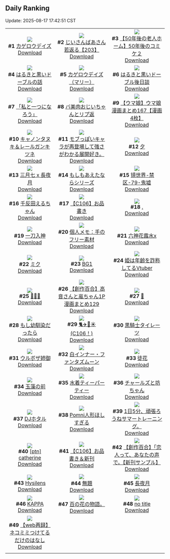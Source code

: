 ## Daily Ranking
Update: 2025-08-17 17:42:51 CST

|      |      |      |
| :----: | :----: | :----: |
| ![](https://i.pixiv.re/c/240x480/img-master/img/2025/08/15/17/36/48/133915289_p0_master1200.jpg)<br>**#1** [カゲロウデイズ](https://www.pixiv.net/artworks/133915289)<br>[Download](https://i.pixiv.re/img-original/img/2025/08/15/17/36/48/133915289_p0.png) | ![](https://i.pixiv.re/c/240x480/img-master/img/2025/08/16/11/09/21/133946614_p0_master1200.jpg)<br>**#2** [じいさんばあさん若返る【203】](https://www.pixiv.net/artworks/133946614)<br>[Download](https://i.pixiv.re/img-original/img/2025/08/16/11/09/21/133946614_p0.png) | ![](https://i.pixiv.re/c/240x480/img-master/img/2025/08/16/12/00/34/133947937_p0_master1200.jpg)<br>**#3** [【50年後の老人ホーム】50年後のコミケ２](https://www.pixiv.net/artworks/133947937)<br>[Download](https://i.pixiv.re/img-original/img/2025/08/16/12/00/34/133947937_p0.jpg) |
| ![](https://i.pixiv.re/c/240x480/img-master/img/2025/08/15/07/42/40/133900585_p0_master1200.jpg)<br>**#4** [はるきと黒いドーブルの話](https://www.pixiv.net/artworks/133900585)<br>[Download](https://i.pixiv.re/img-original/img/2025/08/15/07/42/40/133900585_p0.jpg) | ![](https://i.pixiv.re/c/240x480/img-master/img/2025/08/15/22/31/40/133927478_p0_master1200.jpg)<br>**#5** [カゲロウデイズ（マリー）](https://www.pixiv.net/artworks/133927478)<br>[Download](https://i.pixiv.re/img-original/img/2025/08/15/22/31/40/133927478_p0.jpg) | ![](https://i.pixiv.re/c/240x480/img-master/img/2025/08/15/06/27/32/133899416_p0_master1200.jpg)<br>**#6** [はるきと黒いドーブル後日談](https://www.pixiv.net/artworks/133899416)<br>[Download](https://i.pixiv.re/img-original/img/2025/08/15/06/27/32/133899416_p0.jpg) |
| ![](https://i.pixiv.re/c/240x480/img-master/img/2025/08/15/00/00/22/133890597_p0_master1200.jpg)<br>**#7** [「私と一つになろう」](https://www.pixiv.net/artworks/133890597)<br>[Download](https://i.pixiv.re/img-original/img/2025/08/15/00/00/22/133890597_p0.jpg) | ![](https://i.pixiv.re/c/240x480/img-master/img/2025/08/16/00/00/24/133931528_p0_master1200.jpg)<br>**#8** [バ美肉おじいちゃんとリプ返](https://www.pixiv.net/artworks/133931528)<br>[Download](https://i.pixiv.re/img-original/img/2025/08/16/00/00/24/133931528_p0.jpg) | ![](https://i.pixiv.re/c/240x480/img-master/img/2025/08/15/00/00/42/133890697_p0_master1200.jpg)<br>**#9** [【ウマ娘】ウマ娘漫画まとめ167【漫画4枚】](https://www.pixiv.net/artworks/133890697)<br>[Download](https://i.pixiv.re/img-original/img/2025/08/15/00/00/42/133890697_p0.jpg) |
| ![](https://i.pixiv.re/c/240x480/img-master/img/2025/08/16/00/00/19/133931484_p0_master1200.jpg)<br>**#10** [キャノンタヌキ＆レールガンキツネ](https://www.pixiv.net/artworks/133931484)<br>[Download](https://i.pixiv.re/img-original/img/2025/08/16/00/00/19/133931484_p0.jpg) | ![](https://i.pixiv.re/c/240x480/img-master/img/2025/08/16/00/23/18/133932910_p0_master1200.jpg)<br>**#11** [モブっぽいキャラが再登場して強さがわかる展開好き。](https://www.pixiv.net/artworks/133932910)<br>[Download](https://i.pixiv.re/img-original/img/2025/08/16/00/23/18/133932910_p0.jpg) | ![](https://i.pixiv.re/c/240x480/img-master/img/2025/08/15/12/36/06/133907298_p0_master1200.jpg)<br>**#12** [夕](https://www.pixiv.net/artworks/133907298)<br>[Download](https://i.pixiv.re/img-original/img/2025/08/15/12/36/06/133907298_p0.jpg) |
| ![](https://i.pixiv.re/c/240x480/img-master/img/2025/08/16/00/00/27/133931544_p0_master1200.jpg)<br>**#13** [三月七 x 長夜月](https://www.pixiv.net/artworks/133931544)<br>[Download](https://i.pixiv.re/img-original/img/2025/08/16/00/00/27/133931544_p0.png) | ![](https://i.pixiv.re/c/240x480/img-master/img/2025/08/16/10/52/31/133946209_p0_master1200.jpg)<br>**#14** [もしもあえたならシリーズ](https://www.pixiv.net/artworks/133946209)<br>[Download](https://i.pixiv.re/img-original/img/2025/08/16/10/52/31/133946209_p0.jpg) | ![](https://i.pixiv.re/c/240x480/img-master/img/2025/08/15/00/00/05/133890455_p0_master1200.jpg)<br>**#15** [镜世界-禁区-79-鬼墟](https://www.pixiv.net/artworks/133890455)<br>[Download](https://i.pixiv.re/img-original/img/2025/08/15/00/00/05/133890455_p0.jpg) |
| ![](https://i.pixiv.re/c/240x480/img-master/img/2025/08/16/00/02/52/133931927_p0_master1200.jpg)<br>**#16** [千反田えるちゃん](https://www.pixiv.net/artworks/133931927)<br>[Download](https://i.pixiv.re/img-original/img/2025/08/16/00/02/52/133931927_p0.png) | ![](https://i.pixiv.re/c/240x480/img-master/img/2025/08/15/22/36/42/133927703_p0_master1200.jpg)<br>**#17** [【C106】お品書き](https://www.pixiv.net/artworks/133927703)<br>[Download](https://i.pixiv.re/img-original/img/2025/08/15/22/36/42/133927703_p0.png) | ![](https://i.pixiv.re/c/240x480/img-master/img/2025/08/16/12/45/01/133949197_p0_master1200.jpg)<br>**#18** [.](https://www.pixiv.net/artworks/133949197)<br>[Download](https://i.pixiv.re/img-original/img/2025/08/16/12/45/01/133949197_p0.jpg) |
| ![](https://i.pixiv.re/c/240x480/img-master/img/2025/08/15/07/02/51/133899986_p0_master1200.jpg)<br>**#19** [一刀入神](https://www.pixiv.net/artworks/133899986)<br>[Download](https://i.pixiv.re/img-original/img/2025/08/15/07/02/51/133899986_p0.jpg) | ![](https://i.pixiv.re/c/240x480/img-master/img/2025/08/16/06/00/14/133940330_p0_master1200.jpg)<br>**#20** [個人メモ：手のフリー素材](https://www.pixiv.net/artworks/133940330)<br>[Download](https://i.pixiv.re/img-original/img/2025/08/16/06/00/14/133940330_p0.jpg) | ![](https://i.pixiv.re/c/240x480/img-master/img/2025/08/15/20/18/27/133921370_p0_master1200.jpg)<br>**#21** [六神花露水x](https://www.pixiv.net/artworks/133921370)<br>[Download](https://i.pixiv.re/img-original/img/2025/08/15/20/18/27/133921370_p0.jpg) |
| ![](https://i.pixiv.re/c/240x480/img-master/img/2025/08/15/19/52/58/133920187_p0_master1200.jpg)<br>**#22** [ミク](https://www.pixiv.net/artworks/133920187)<br>[Download](https://i.pixiv.re/img-original/img/2025/08/15/19/52/58/133920187_p0.jpg) | ![](https://i.pixiv.re/c/240x480/img-master/img/2025/08/15/19/57/23/133920348_p0_master1200.jpg)<br>**#23** [BG1](https://www.pixiv.net/artworks/133920348)<br>[Download](https://i.pixiv.re/img-original/img/2025/08/15/19/57/23/133920348_p0.jpg) | ![](https://i.pixiv.re/c/240x480/img-master/img/2025/08/16/21/19/42/133966116_p0_master1200.jpg)<br>**#24** [姫は年齢を詐称してるVtuber](https://www.pixiv.net/artworks/133966116)<br>[Download](https://i.pixiv.re/img-original/img/2025/08/16/21/19/42/133966116_p0.png) |
| ![](https://i.pixiv.re/c/240x480/img-master/img/2025/08/16/14/22/06/133951738_p0_master1200.jpg)<br>**#25** [🌈🌈🌈](https://www.pixiv.net/artworks/133951738)<br>[Download](https://i.pixiv.re/img-original/img/2025/08/16/14/22/06/133951738_p0.png) | ![](https://i.pixiv.re/c/240x480/img-master/img/2025/08/16/00/01/00/133931685_p0_master1200.jpg)<br>**#26** [【創作百合】高音さんと嵐ちゃん1P漫画まとめ129](https://www.pixiv.net/artworks/133931685)<br>[Download](https://i.pixiv.re/img-original/img/2025/08/16/00/01/00/133931685_p0.jpg) | ![](https://i.pixiv.re/c/240x480/img-master/img/2025/08/16/00/00/10/133931396_p0_master1200.jpg)<br>**#27** [🎇](https://www.pixiv.net/artworks/133931396)<br>[Download](https://i.pixiv.re/img-original/img/2025/08/16/00/00/10/133931396_p0.png) |
| ![](https://i.pixiv.re/c/240x480/img-master/img/2025/08/16/03/41/35/133938388_p0_master1200.jpg)<br>**#28** [もし幼馴染だったら](https://www.pixiv.net/artworks/133938388)<br>[Download](https://i.pixiv.re/img-original/img/2025/08/16/03/41/35/133938388_p0.png) | ![](https://i.pixiv.re/c/240x480/img-master/img/2025/08/15/22/57/07/133928487_p0_master1200.jpg)<br>**#29** [🐈✈️🏢☀️(C106！)](https://www.pixiv.net/artworks/133928487)<br>[Download](https://i.pixiv.re/img-original/img/2025/08/15/22/57/07/133928487_p0.png) | ![](https://i.pixiv.re/c/240x480/img-master/img/2025/08/15/05/42/49/133898732_p0_master1200.jpg)<br>**#30** [黒騎士タイレーツ](https://www.pixiv.net/artworks/133898732)<br>[Download](https://i.pixiv.re/img-original/img/2025/08/15/05/42/49/133898732_p0.jpg) |
| ![](https://i.pixiv.re/c/240x480/img-master/img/2025/08/15/19/24/57/133919205_p0_master1200.jpg)<br>**#31** [ウルボザ姉御](https://www.pixiv.net/artworks/133919205)<br>[Download](https://i.pixiv.re/img-original/img/2025/08/15/19/24/57/133919205_p0.jpg) | ![](https://i.pixiv.re/c/240x480/img-master/img/2025/08/16/00/00/10/133931399_p0_master1200.jpg)<br>**#32** [白インナー・ファンタズムーン](https://www.pixiv.net/artworks/133931399)<br>[Download](https://i.pixiv.re/img-original/img/2025/08/16/00/00/10/133931399_p0.jpg) | ![](https://i.pixiv.re/c/240x480/img-master/img/2025/08/15/11/04/38/133904814_p0_master1200.jpg)<br>**#33** [徒花](https://www.pixiv.net/artworks/133904814)<br>[Download](https://i.pixiv.re/img-original/img/2025/08/15/11/04/38/133904814_p0.jpg) |
| ![](https://i.pixiv.re/c/240x480/img-master/img/2025/08/15/12/49/39/133907663_p0_master1200.jpg)<br>**#34** [玉藻の前](https://www.pixiv.net/artworks/133907663)<br>[Download](https://i.pixiv.re/img-original/img/2025/08/15/12/49/39/133907663_p0.jpg) | ![](https://i.pixiv.re/c/240x480/img-master/img/2025/08/15/00/00/12/133890509_p0_master1200.jpg)<br>**#35** [水着ティーパーティー](https://www.pixiv.net/artworks/133890509)<br>[Download](https://i.pixiv.re/img-original/img/2025/08/15/00/00/12/133890509_p0.jpg) | ![](https://i.pixiv.re/c/240x480/img-master/img/2025/08/16/03/35/55/133938301_p0_master1200.jpg)<br>**#36** [チャールズと坊ちゃん](https://www.pixiv.net/artworks/133938301)<br>[Download](https://i.pixiv.re/img-original/img/2025/08/16/03/35/55/133938301_p0.png) |
| ![](https://i.pixiv.re/c/240x480/img-master/img/2025/08/16/11/45/01/133947412_p0_master1200.jpg)<br>**#37** [DJホタル](https://www.pixiv.net/artworks/133947412)<br>[Download](https://i.pixiv.re/img-original/img/2025/08/16/11/45/01/133947412_p0.jpg) | ![](https://i.pixiv.re/c/240x480/img-master/img/2025/08/16/12/18/42/133948475_p0_master1200.jpg)<br>**#38** [Pomni人形ほしすぎる](https://www.pixiv.net/artworks/133948475)<br>[Download](https://i.pixiv.re/img-original/img/2025/08/16/12/18/42/133948475_p0.jpg) | ![](https://i.pixiv.re/c/240x480/img-master/img/2025/08/16/10/35/28/133945816_p0_master1200.jpg)<br>**#39** [1日5分、頑張ろうねサマートレーニング。](https://www.pixiv.net/artworks/133945816)<br>[Download](https://i.pixiv.re/img-original/img/2025/08/16/10/35/28/133945816_p0.png) |
| ![](https://i.pixiv.re/c/240x480/img-master/img/2025/08/15/17/35/40/133915260_p0_master1200.jpg)<br>**#40** [[ptn] catherine](https://www.pixiv.net/artworks/133915260)<br>[Download](https://i.pixiv.re/img-original/img/2025/08/15/17/35/40/133915260_p0.png) | ![](https://i.pixiv.re/c/240x480/img-master/img/2025/08/16/10/08/47/133945201_p0_master1200.jpg)<br>**#41** [【C106】お品書き＆新刊](https://www.pixiv.net/artworks/133945201)<br>[Download](https://i.pixiv.re/img-original/img/2025/08/16/10/08/47/133945201_p0.png) | ![](https://i.pixiv.re/c/240x480/img-master/img/2025/08/16/07/53/01/133914158_p0_master1200.jpg)<br>**#42** [【創作百合】「恋人って、あなたの声で。【新刊サンプル】](https://www.pixiv.net/artworks/133914158)<br>[Download](https://i.pixiv.re/img-original/img/2025/08/16/07/53/01/133914158_p0.jpg) |
| ![](https://i.pixiv.re/c/240x480/img-master/img/2025/08/15/09/14/18/133902445_p0_master1200.jpg)<br>**#43** [Hysilens](https://www.pixiv.net/artworks/133902445)<br>[Download](https://i.pixiv.re/img-original/img/2025/08/15/09/14/18/133902445_p0.jpg) | ![](https://i.pixiv.re/c/240x480/img-master/img/2025/08/15/23/29/26/133929982_p0_master1200.jpg)<br>**#44** [無題](https://www.pixiv.net/artworks/133929982)<br>[Download](https://i.pixiv.re/img-original/img/2025/08/15/23/29/26/133929982_p0.jpg) | ![](https://i.pixiv.re/c/240x480/img-master/img/2025/08/15/21/01/13/133923357_p0_master1200.jpg)<br>**#45** [長夜月](https://www.pixiv.net/artworks/133923357)<br>[Download](https://i.pixiv.re/img-original/img/2025/08/15/21/01/13/133923357_p0.jpg) |
| ![](https://i.pixiv.re/c/240x480/img-master/img/2025/08/15/21/07/08/133923678_p0_master1200.jpg)<br>**#46** [KAPPA](https://www.pixiv.net/artworks/133923678)<br>[Download](https://i.pixiv.re/img-original/img/2025/08/15/21/07/08/133923678_p0.png) | ![](https://i.pixiv.re/c/240x480/img-master/img/2025/08/16/18/58/52/133960189_p0_master1200.jpg)<br>**#47** [百の花の物語。](https://www.pixiv.net/artworks/133960189)<br>[Download](https://i.pixiv.re/img-original/img/2025/08/16/18/58/52/133960189_p0.jpg) | ![](https://i.pixiv.re/c/240x480/img-master/img/2025/08/15/20/54/54/133922849_p0_master1200.jpg)<br>**#48** [no title](https://www.pixiv.net/artworks/133922849)<br>[Download](https://i.pixiv.re/img-original/img/2025/08/15/20/54/54/133922849_p0.jpg) |
| ![](https://i.pixiv.re/c/240x480/img-master/img/2025/08/15/02/10/27/133895276_p0_master1200.jpg)<br>**#49** [【web再録】ネコミミつけてるだけのはなし](https://www.pixiv.net/artworks/133895276)<br>[Download](https://i.pixiv.re/img-original/img/2025/08/15/02/10/27/133895276_p0.jpg) |
|      |      |
